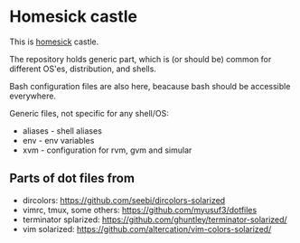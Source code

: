 Homesick castle
==========

This is [homesick][1] castle.

The repository holds generic part, which is (or should be) common for different OS'es, distribution, and shells.

Bash configuration files are also here, beacause bash should be accessible everywhere.


Generic files, not specific for any shell/OS:
* aliases - shell aliases
* env - env variables
* xvm - configuration for rvm, gvm and simular

Parts of dot files from
---------
* dircolors: https://github.com/seebi/dircolors-solarized
* vimrc, tmux, some others: https://github.com/myusuf3/dotfiles
* terminator splarized: https://github.com/ghuntley/terminator-solarized/
* vim solarized: https://github.com/altercation/vim-colors-solarized/


[1]: https://github.com/technicalpickles/homesick
